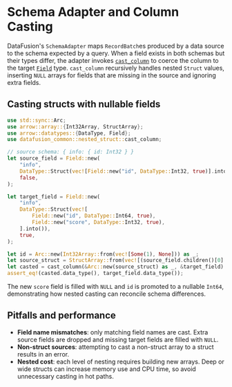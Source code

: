 <!---
  Licensed to the Apache Software Foundation (ASF) under one
  or more contributor license agreements.  See the NOTICE file
  distributed with this work for additional information
  regarding copyright ownership.  The ASF licenses this file
  to you under the Apache License, Version 2.0 (the
  "License"); you may not use this file except in compliance
  with the License.  You may obtain a copy of the License at

    http://www.apache.org/licenses/LICENSE-2.0

  Unless required by applicable law or agreed to in writing,
  software distributed under the License is distributed on an
  "AS IS" BASIS, WITHOUT WARRANTIES OR CONDITIONS OF ANY
  KIND, either express or implied.  See the License for the
  specific language governing permissions and limitations
  under the License.
-->

# Schema Adapter and Column Casting

DataFusion's `SchemaAdapter` maps `RecordBatch`es produced by a data source to the
schema expected by a query. When a field exists in both schemas but their types
differ, the adapter invokes [`cast_column`](../../../datafusion/common/src/nested_struct.rs)
to coerce the column to the target [`Field`] type. `cast_column` recursively
handles nested `Struct` values, inserting `NULL` arrays for fields that are
missing in the source and ignoring extra fields.

## Casting structs with nullable fields

```rust
use std::sync::Arc;
use arrow::array::{Int32Array, StructArray};
use arrow::datatypes::{DataType, Field};
use datafusion_common::nested_struct::cast_column;

// source schema: { info: { id: Int32 } }
let source_field = Field::new(
    "info",
    DataType::Struct(vec![Field::new("id", DataType::Int32, true)].into()),
    false,
);

let target_field = Field::new(
    "info",
    DataType::Struct(vec![
        Field::new("id", DataType::Int64, true),
        Field::new("score", DataType::Int32, true),
    ].into()),
    true,
);

let id = Arc::new(Int32Array::from(vec![Some(1), None])) as _;
let source_struct = StructArray::from(vec![(source_field.children()[0].clone(), id)]);
let casted = cast_column(&Arc::new(source_struct) as _, &target_field).unwrap();
assert_eq!(casted.data_type(), target_field.data_type());
```

The new `score` field is filled with `NULL` and `id` is promoted to a nullable
`Int64`, demonstrating how nested casting can reconcile schema differences.

## Pitfalls and performance

- **Field name mismatches**: only matching field names are cast. Extra source
  fields are dropped and missing target fields are filled with `NULL`.
- **Non-struct sources**: attempting to cast a non-struct array to a struct
  results in an error.
- **Nested cost**: each level of nesting requires building new arrays. Deep or
  wide structs can increase memory use and CPU time, so avoid unnecessary
  casting in hot paths.

[`Field`]: https://docs.rs/arrow/latest/arrow/datatypes/struct.Field.html
